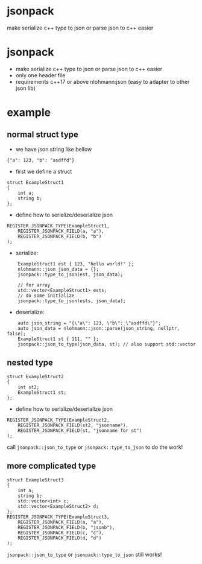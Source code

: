 # jsonpack
make serialize c++ type to json or parse json to c++ easier
# jsonpack

- make serialize c++ type to json or parse json to c++ easier
- only one header file 
- requirements
	c++17 or above
	nlohmann:json (easy to adapter  to  other json lib)

# example
## normal struct type
- we have json string like bellow
```
{"a": 123, "b": "asdffd"}
```
- first we define a struct 
```
struct ExampleStruct1 
{
	int a;
	string b;
};
```
- define how to serialize/deserialize json
```
REGISTER_JSONPACK_TYPE(ExampleStruct1,
	REGISTER_JSONPACK_FIELD(a, "a"),
	REGISTER_JSONPACK_FIELD(b, "b")
);
```
- serialize:
```
	ExampleStruct1 est { 123, "hello world!" };
	nlohmann::json json_data = {};
	jsonpack::type_to_json(est, json_data);
	
	// for array
	std::vector<ExampleStruct1> ests;
	// do some initialize
	jsonpack::type_to_json(ests, json_data);
```
- deserialize:
```
	auto json_string = "{\"a\": 123, \"b\": \"asdffd\"}";
	auto json_data = nlohmann::json::parse(json_string, nullptr, false);
	ExampleStruct1 st { 111, "" }; 
	jsonpack::json_to_type(json_data, st); // also support std::vector
```

## nested type
```
struct ExampleStruct2 
{
	int st2;
	ExampleStruct1 st;
};
```
- define how to serialize/deserialize json
```
REGISTER_JSONPACK_TYPE(ExampleStruct2,
	REGISTER_JSONPACK_FIELD(st2, "jsonname"),
	REGISTER_JSONPACK_FIELD(st, "jsonname for st")
);
```
call ```jsonpack::json_to_type``` or ```jsonpack::type_to_json``` to do the work!

## more complicated type
```
struct ExampleStruct3
{
	int a;
	string b;
	std::vector<int> c;
	std::vector<ExampleStruct2> d;
};
REGISTER_JSONPACK_TYPE(ExampleStruct3,
	REGISTER_JSONPACK_FIELD(a, "a"),
	REGISTER_JSONPACK_FIELD(b, "jsonb"),
	REGISTER_JSONPACK_FIELD(c, "c"),
	REGISTER_JSONPACK_FIELD(d, "d")
);
```
```jsonpack::json_to_type``` or ```jsonpack::type_to_json``` still works!
